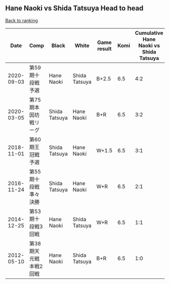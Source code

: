 ## Hane Naoki vs Shida Tatsuya Head to head

[Back to ranking](../../index.md)




| **Date** | **Comp** | **Black** | **White** | **Game result** | **Komi** | **Cumulative Hane Naoki vs Shida Tatsuya** | **Hane Naoki streak** | **Shida Tatsuya streak** | 
| --- | --- | --- | --- | --- | --- | --- | --- | --- |
| 2020-09-03 | 第59期十段戦予選 | Hane Naoki | Shida Tatsuya | B+2.5 | 6.5 | 4:2 | 1 | 0 | 
| 2020-03-05 | 第75期本因坊戦リーグ | Shida Tatsuya | Hane Naoki | B+R | 6.5 | 3:2 | 0 | 1 | 
| 2018-11-01 | 第60期王冠戦予選 | Shida Tatsuya | Hane Naoki | W+1.5 | 6.5 | 3:1 | 2 | 0 | 
| 2016-11-24 | 第55期十段戦　準々決勝 | Shida Tatsuya | Hane Naoki | W+R | 6.5 | 2:1 | 1 | 0 | 
| 2014-12-25 | 第53期十段戦3回戦 | Hane Naoki | Shida Tatsuya | W+R | 6.5 | 1:1 | 0 | 1 | 
| 2012-05-10 | 第38期天元戦本戦2回戦 | Hane Naoki | Shida Tatsuya | B+R | 6.5 | 1:0 | 1 | 0 |




